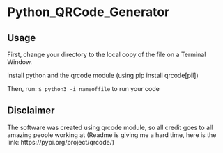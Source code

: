 # Python_QRCode_Generator

<h2> Usage </h2>
<p>First, change your directory to the local copy of the file on a Terminal Window.</p>
<p> install python and the qrcode module (using pip install qrcode[pil])</p>
<p>Then, run: <code>$ python3 -i nameoffile</code> to run your code</p>

<h2> Disclaimer </h2>
<p> The software was created using qrcode module, so all credit goes to all amazing people working at (Readme is giving me a hard time, here is the link: https://pypi.org/project/qrcode/)</p>
